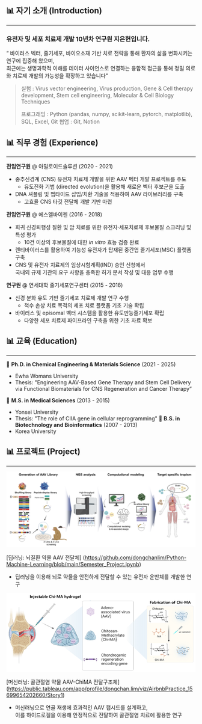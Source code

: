 ## 📊 자기 소개 (Introduction)
------

### 유전자 및 세포 치료제 개발 10년차 연구원 지은현입니다.

“ 바이러스 벡터, 줄기세포, 바이오소재 기반 치료 전략을 통해 환자의 삶을 변화시키는 연구에 집중해 왔으며,<br>
  최근에는 생명과학적 이해를 데이터 사이언스로 연결하는 융합적 접근을 통해 정밀 의료와 치료제 개발의 가능성을 확장하고 있습니다"

> 실험 : Virus vector engineering, Virus production, Gene & Cell therapy development,
>        Stem cell engineering, Molecular & Cell Biology Techniques
> 
> 프로그래밍 : Python (pandas, numpy, scikit-learn, pytorch, matplotlib), SQL, Excel, Git
> 협업 : Git, Notion



## 📊 직무 경험 (Experience)
------

**전임연구원** @ 아밀로이드솔루션  (2020 - 2021)

- 중추신경계 (CNS) 유전자 치료제 개발을 위한 AAV 벡터 개발 프로젝트를 주도
    - 유도진화 기법 (directed evolution)을 활용해 새로운 벡터 후보군을 도출
- DNA 셔플링 및 펩타이드 삽입/치환 기술을 적용하여 AAV 라이브러리를 구축
    - 고효율 CNS 타깃 전달체 개발 기반 마련
 
**전임연구원** @ 에스엘바이젠  (2016 - 2018)

- 희귀 신경퇴행성 질환 및 암 치료를 위한 유전자·세포치료제 후보물질 스크리닝 및 특성 평가
    - 10건 이상의 후보물질에 대한 *in vitro* 효능 검증 완료
- 렌티바이러스를 활용하여 기능성 유전자가 탑재된 중간엽 줄기세포(MSC) 플랫폼 구축
- CNS 및 유전자 치료제의 임상시험계획(IND) 승인 신청에서<br>
  국내외 규제 기관의 요구 사항을 충족한 허가 문서 작성 및 대응 업무 수행

**연구원** @ 연세대학 줄기세포연구센터  (2015 - 2016)

- 신경 분화 유도 기반 줄기세포 치료제 개발 연구 수행
    - 척수 손상 치료 목적의 세포 치료 플랫폼 기초 기술 확립
- 바이러스 및 episomal 벡터 시스템을 활용한 유도만능줄기세포 확립
    - 다양한 세포 치료제 파이프라인 구축을 위한 기초 자료 확보


## 📊 교육 (Education)
------
🏫 **Ph.D. in Chemical Engineering & Materials Science** (2021 - 2025)
 - Ewha Womans University
 - Thesis: "Engineering AAV-Based Gene Therapy and Stem Cell Delivery via Functional Biomaterials for CNS Regeneration and Cancer Therapy”

🏫 **M.S. in Medical Sciences** (2013 - 2015)
 - Yonsei University
 - Thesis: "The role of CIIA gene in cellular reprogramming"
🏫 **B.S. in Biotechnology and Bioinformatics** (2007 - 2013)
 - Korea University


## 📊 프로젝트 (Project)
------
![AAV_CNS](assets/img/Project1.png)

[딥러닝: 뇌질환 약물 AAV 전달체]  (https://github.com/dongchanlim/Python-Machine-Learning/blob/main/Semester_Project.ipynb)
- 딥러닝을 이용해 뇌로 약물을 안전하게 전달할 수 있는 유전자 운반체를 개발한 연구

![AAV_ChiMA](assets/img/Project2.png)

[머신러닝: 골관절염 약물 AAV-ChiMA 전달구조체] (https://public.tableau.com/app/profile/dongchan.lim/viz/AirbnbPractice_15699654202660/Story1)
- 머신러닝으로 연골 재생에 효과적인 AAV 캡시드를 설계하고,<br>
  이를 하이드로겔을 이용해 안정적으로 전달하여 골관절염 치료에 활용한 연구
